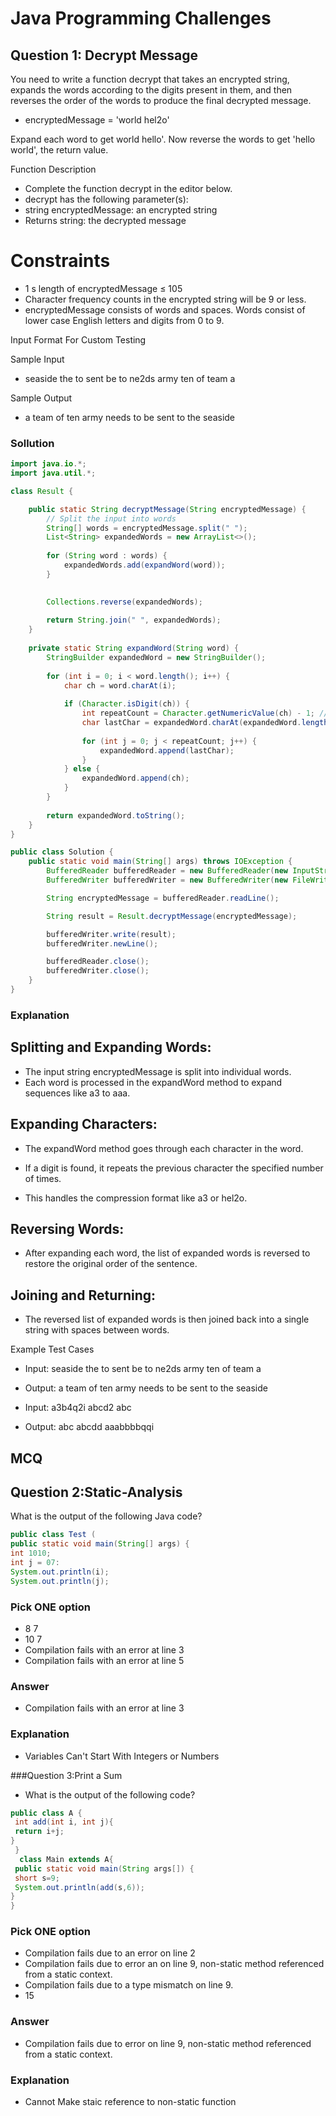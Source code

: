 # Java Programming Challenges

## Question 1: Decrypt Message

You need to write a function decrypt that takes an encrypted string, expands the words according to the digits present in them, and then reverses the order of the words to produce the final decrypted message.

- encryptedMessage = 'world hel2o'

Expand each word to get world hello'. Now reverse the words to get 'hello world', the return value.

Function Description
- Complete the function decrypt in the editor below.
- decrypt has the following parameter(s):
- string encryptedMessage: an encrypted string
- Returns string: the decrypted message
# Constraints
- 1 s length of encryptedMessage ≤ 105
- Character frequency counts in the encrypted string will be 9 or less.
- encryptedMessage consists of words and spaces. Words consist of lower case English letters and digits from 0 to 9.

Input Format For Custom Testing

Sample Input
- seaside the to sent be to ne2ds army ten of team a

Sample Output
- a team of ten army needs to be sent to the seaside

### Sollution

```java
import java.io.*;
import java.util.*;

class Result {

    public static String decryptMessage(String encryptedMessage) {
        // Split the input into words
        String[] words = encryptedMessage.split(" ");
        List<String> expandedWords = new ArrayList<>();
        
        for (String word : words) {
            expandedWords.add(expandWord(word));
        }
        

        Collections.reverse(expandedWords);
        
        return String.join(" ", expandedWords);
    }
    
    private static String expandWord(String word) {
        StringBuilder expandedWord = new StringBuilder();
        
        for (int i = 0; i < word.length(); i++) {
            char ch = word.charAt(i);
            
            if (Character.isDigit(ch)) {
                int repeatCount = Character.getNumericValue(ch) - 1; // 
                char lastChar = expandedWord.charAt(expandedWord.length() - 1);
                
                for (int j = 0; j < repeatCount; j++) {
                    expandedWord.append(lastChar);
                }
            } else {
                expandedWord.append(ch);
            }
        }
        
        return expandedWord.toString();
    }
}

public class Solution {
    public static void main(String[] args) throws IOException {
        BufferedReader bufferedReader = new BufferedReader(new InputStreamReader(System.in));
        BufferedWriter bufferedWriter = new BufferedWriter(new FileWriter(System.getenv("OUTPUT_PATH")));

        String encryptedMessage = bufferedReader.readLine();

        String result = Result.decryptMessage(encryptedMessage);

        bufferedWriter.write(result);
        bufferedWriter.newLine();

        bufferedReader.close();
        bufferedWriter.close();
    }
}
```
### Explanation
## Splitting and Expanding Words:

- The input string encryptedMessage is split into individual words.
- Each word is processed in the expandWord method to expand sequences like a3 to aaa.

## Expanding Characters:

- The expandWord method goes through each character in the word.

- If a digit is found, it repeats the previous character the specified number of times.

- This handles the compression format like a3 or hel2o.

## Reversing Words:

- After expanding each word, the list of expanded words is reversed to restore the original order of the sentence.

## Joining and Returning:

- The reversed list of expanded words is then joined back into a single string with spaces between words.

Example Test Cases
- Input: seaside the to sent be to ne2ds army ten of team a

- Output: a team of ten army needs to be sent to the seaside
 
 - Input: a3b4q2i abcd2 abc

 - Output: abc abcdd aaabbbbqqi

## MCQ
## Question 2:Static-Analysis
What is the output of the following Java code?
```java
public class Test (
public static void main(String[] args) {
int 1010;
int j = 07:
System.out.println(i);
System.out.println(j);
```
### Pick ONE option
- 8 7
- 10 7
- Compilation fails with an error at line 3
- Compilation fails with an error at line 5

### Answer
- Compilation fails with an error at line 3
### Explanation
- Variables Can't Start With Integers or Numbers

###Question 3:Print a Sum
- What is the output of the following code?
```java
public class A {
 int add(int i, int j){
 return i+j;
}
 }
  class Main extends A{
 public static void main(String args[]) {
 short s=9;
 System.out.println(add(s,6));
}
}
```
### Pick ONE option
- Compilation fails due to an error on line 2
- Compilation fails due to error an on line 9, non-static method referenced from a static context.
- Compilation fails due to a type mismatch on line 9.
- 15
### Answer
- Compilation fails due to error on line 9, non-static method referenced from a static context.
### Explanation
- Cannot Make staic reference to non-static function

